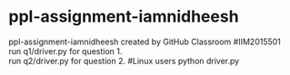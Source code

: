 # ppl-assignment-iamnidheesh
ppl-assignment-iamnidheesh created by GitHub Classroom
#IIM2015501
run q1/driver.py for question 1.</br>
run q2/driver.py for question 2.
#Linux users
python driver.py
